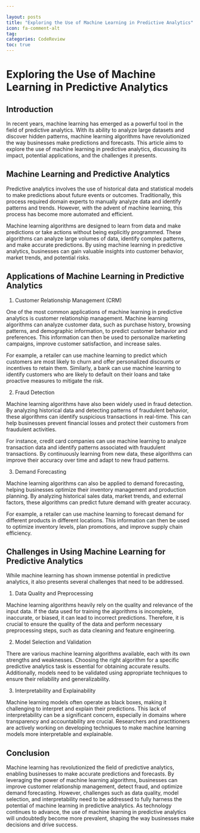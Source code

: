 ```yaml
---

layout: posts
title: "Exploring the Use of Machine Learning in Predictive Analytics"
icon: fa-comment-alt
tag:      
categories: CodeReview
toc: true
---
```




# Exploring the Use of Machine Learning in Predictive Analytics

## Introduction

In recent years, machine learning has emerged as a powerful tool in the field of predictive analytics. With its ability to analyze large datasets and discover hidden patterns, machine learning algorithms have revolutionized the way businesses make predictions and forecasts. This article aims to explore the use of machine learning in predictive analytics, discussing its impact, potential applications, and the challenges it presents.

## Machine Learning and Predictive Analytics

Predictive analytics involves the use of historical data and statistical models to make predictions about future events or outcomes. Traditionally, this process required domain experts to manually analyze data and identify patterns and trends. However, with the advent of machine learning, this process has become more automated and efficient.

Machine learning algorithms are designed to learn from data and make predictions or take actions without being explicitly programmed. These algorithms can analyze large volumes of data, identify complex patterns, and make accurate predictions. By using machine learning in predictive analytics, businesses can gain valuable insights into customer behavior, market trends, and potential risks.

## Applications of Machine Learning in Predictive Analytics

1. Customer Relationship Management (CRM)

One of the most common applications of machine learning in predictive analytics is customer relationship management. Machine learning algorithms can analyze customer data, such as purchase history, browsing patterns, and demographic information, to predict customer behavior and preferences. This information can then be used to personalize marketing campaigns, improve customer satisfaction, and increase sales.

For example, a retailer can use machine learning to predict which customers are most likely to churn and offer personalized discounts or incentives to retain them. Similarly, a bank can use machine learning to identify customers who are likely to default on their loans and take proactive measures to mitigate the risk.

2. Fraud Detection

Machine learning algorithms have also been widely used in fraud detection. By analyzing historical data and detecting patterns of fraudulent behavior, these algorithms can identify suspicious transactions in real-time. This can help businesses prevent financial losses and protect their customers from fraudulent activities.

For instance, credit card companies can use machine learning to analyze transaction data and identify patterns associated with fraudulent transactions. By continuously learning from new data, these algorithms can improve their accuracy over time and adapt to new fraud patterns.

3. Demand Forecasting

Machine learning algorithms can also be applied to demand forecasting, helping businesses optimize their inventory management and production planning. By analyzing historical sales data, market trends, and external factors, these algorithms can predict future demand with greater accuracy.

For example, a retailer can use machine learning to forecast demand for different products in different locations. This information can then be used to optimize inventory levels, plan promotions, and improve supply chain efficiency.

## Challenges in Using Machine Learning for Predictive Analytics

While machine learning has shown immense potential in predictive analytics, it also presents several challenges that need to be addressed.

1. Data Quality and Preprocessing

Machine learning algorithms heavily rely on the quality and relevance of the input data. If the data used for training the algorithms is incomplete, inaccurate, or biased, it can lead to incorrect predictions. Therefore, it is crucial to ensure the quality of the data and perform necessary preprocessing steps, such as data cleaning and feature engineering.

2. Model Selection and Validation

There are various machine learning algorithms available, each with its own strengths and weaknesses. Choosing the right algorithm for a specific predictive analytics task is essential for obtaining accurate results. Additionally, models need to be validated using appropriate techniques to ensure their reliability and generalizability.

3. Interpretability and Explainability

Machine learning models often operate as black boxes, making it challenging to interpret and explain their predictions. This lack of interpretability can be a significant concern, especially in domains where transparency and accountability are crucial. Researchers and practitioners are actively working on developing techniques to make machine learning models more interpretable and explainable.

## Conclusion

Machine learning has revolutionized the field of predictive analytics, enabling businesses to make accurate predictions and forecasts. By leveraging the power of machine learning algorithms, businesses can improve customer relationship management, detect fraud, and optimize demand forecasting. However, challenges such as data quality, model selection, and interpretability need to be addressed to fully harness the potential of machine learning in predictive analytics. As technology continues to advance, the use of machine learning in predictive analytics will undoubtedly become more prevalent, shaping the way businesses make decisions and drive success.